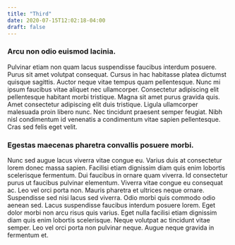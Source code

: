 ```yaml
---
title: "Third"
date: 2020-07-15T12:02:18-04:00
draft: false
---
```

### Arcu non odio euismod lacinia.
Pulvinar etiam non quam lacus suspendisse faucibus interdum posuere. Purus sit amet volutpat consequat. Cursus in hac habitasse platea dictumst quisque sagittis. Auctor neque vitae tempus quam pellentesque. Nunc mi ipsum faucibus vitae aliquet nec ullamcorper. Consectetur adipiscing elit pellentesque habitant morbi tristique. Magna sit amet purus gravida quis. Amet consectetur adipiscing elit duis tristique. Ligula ullamcorper malesuada proin libero nunc. Nec tincidunt praesent semper feugiat. Nibh nisl condimentum id venenatis a condimentum vitae sapien pellentesque. Cras sed felis eget velit.

### Egestas maecenas pharetra convallis posuere morbi.
Nunc sed augue lacus viverra vitae congue eu. Varius duis at consectetur lorem donec massa sapien. Facilisi etiam dignissim diam quis enim lobortis scelerisque fermentum. Dui faucibus in ornare quam viverra. Id consectetur purus ut faucibus pulvinar elementum. Viverra vitae congue eu consequat ac. Leo vel orci porta non. Mauris pharetra et ultrices neque ornare. Suspendisse sed nisi lacus sed viverra. Odio morbi quis commodo odio aenean sed. Lacus suspendisse faucibus interdum posuere lorem. Eget dolor morbi non arcu risus quis varius. Eget nulla facilisi etiam dignissim diam quis enim lobortis scelerisque. Neque volutpat ac tincidunt vitae semper. Leo vel orci porta non pulvinar neque. Augue neque gravida in fermentum et.

